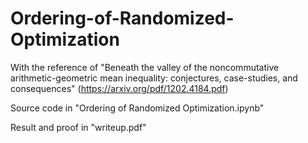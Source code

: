 # Ordering-of-Randomized-Optimization

With the reference of "Beneath the valley of the noncommutative arithmetic-geometric
mean inequality: conjectures, case-studies, and consequences" (https://arxiv.org/pdf/1202.4184.pdf)





Source code in "Ordering of Randomized Optimization.ipynb"

Result and proof in "writeup.pdf"
